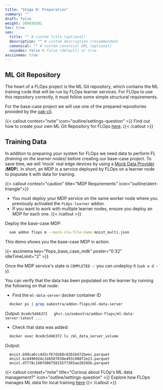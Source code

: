 ```yaml
---
title: "Stage 0: Preparation"
summary: ""
draft: false
weight: 309030201
toc: true
seo:
  title: "" # custom title (optional)
  description: "" # custom description (recommended)
  canonical: "" # custom canonical URL (optional)
  noindex: false # false (default) or true
asciinema: true
---
```


## ML Git Repository

The heart of a FLOps project is the ML Git repository, which contains the ML training code that will be run by FLOps learner services.
For FLOps to use this repository correctly, it must follow some simple structural requirements.

For the base-case project we will use one of the prepared repositories provided by the [oak-cli](/docs/getting-started/deploy-app/with-the-cli/).

{{< callout context="note" icon="outline/settings-question" >}}
  Find out how to create your own ML Git Repository for FLOps [here](/docs/manuals/flops-addon/customizations/ml-git-repositories/).
{{< /callout >}}


## Training Data

In addition to preparing your system for FLOps we need data to perform FL *(training on the learner nodes)* before creating our base-case project.
To save time, we will ‘mock’ real edge devices by using a [Mock Data Provider](/docs/manuals/flops-addon/internals/mock-data-providers/) (**MDP**).
In short, an MDP is a service deployed by FLOps on a learner node to populate it with data for training.

{{< callout context="caution" title="MDP Requirements" icon="outline/alert-triangle">}}
  - You must deploy your MDP service on the same worker node where you previously activated the `FLOps-learner` addon.
  - If you want to work with multiple learner nodes, ensure you deploy an MDP for each one.
{{< /callout >}}

Deploy the base-case MDP:
```bash
  oak addon flops m --mock-sla-file-name mnist_multi.json
```

This demo shows you the base-case MDP in action:

{{< asciinema key="flops_base_case_mdk" poster="0:32" idleTimeLimit="2" >}}

Once the MDP service's state is `COMPLETED ✅` you can undeploy it (`oak a d -y`).

You can verify that the data has been populated on the learner by running the following on that node:

- Find the `ml-data-server` docker container ID 
```bash
  docker ps | grep oakestra/addon-flops/ml-data-server
```
Output: `0ce8c5d46372   ghcr.io/oakestra/addon-flops/ml-data-server:latest ...`

- Check that data was added:
```bash
  docker exec 0ce8c5d46372 ls /ml_data_server_volume  
```
Output:
```
  mnist.b99ca6cc4d2cf67d268c0201bd72beec.parquet
  mnist.bcd496924c1bb507838e493c088f2e23.parquet
  mnist.d7f78c168fd86758155f7365ae28205b.parquet
```

{{< callout context="note" title="Curious about FLOp's ML data management?" icon="outline/settings-question" >}}
  Explore how FLOps manages ML data for local training [here](/docs/manuals/flops-addon/internals/ml-data-management/)
{{< /callout >}}
